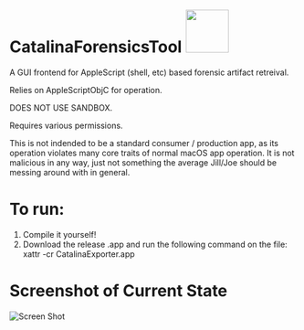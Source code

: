 # CatalinaForensicsTool <img src="https://i.imgur.com/cGllffv.png" width="75" height="75" />
A GUI frontend for AppleScript (shell, etc) based forensic artifact retreival. 

Relies on AppleScriptObjC for operation. 

DOES NOT USE SANDBOX. 

Requires various permissions. 

This is not indended to be a standard consumer / production app, as its operation violates many core traits of normal macOS app operation. It is not malicious in any way, just not something the average Jill/Joe should be messing around with in general. 

# To run:
1. Compile it yourself!
2. Download the release .app and run the following command on the file:
xattr -cr CatalinaExporter.app

# Screenshot of Current State
![Screen Shot](https://i.imgur.com/UImUv0y.png)

